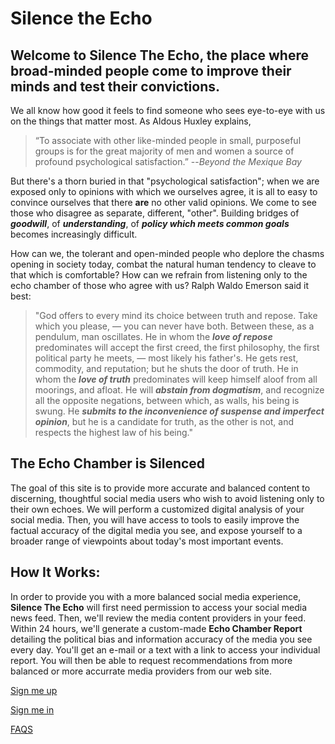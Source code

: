 
# Silence the Echo
    
## Welcome to **Silence The Echo**, the place where broad-minded people come to improve their minds and test their convictions.
    
We all know how good it feels to find someone who sees eye-to-eye with us on the things that matter most.  As Aldous Huxley explains,

> “To associate with other like-minded people in small, purposeful groups is for the great majority of men and women a source of profound psychological satisfaction.”  --*Beyond the Mexique Bay*

But there's a thorn buried in that "psychological satisfaction"; when we are exposed only to opinions with which we ourselves agree, it is all to easy to convince ourselves that there **are** no other valid opinions.  We come to see those who disagree as separate, different, "other".  Building bridges of **_goodwill_**, of **_understanding_**, of **_policy which meets common goals_** becomes increasingly difficult.

How can we, the tolerant and open-minded people who deplore the chasms opening in society today, combat the natural human tendency to cleave to that which is comfortable?  How can we refrain from listening only to the echo chamber of those who agree with us?  Ralph Waldo Emerson said it best:

> "God offers to every mind its choice between truth and repose. Take which you please, — you can never have both. Between these, as a pendulum, man oscillates. He in whom the **_love of repose_** predominates will accept the first creed, the first philosophy, the first political party he meets, — most likely his father's. He gets rest, commodity, and reputation; but he shuts the door of truth. He in whom the **_love of truth_** predominates will keep himself aloof from all moorings, and afloat. He will **_abstain from dogmatism_**, and recognize all the opposite negations, between which, as walls, his being is swung. He **_submits to the inconvenience of suspense and imperfect opinion_**, but he is a candidate for truth, as the other is not, and respects the highest law of his being."

## The Echo Chamber is Silenced

The goal of this site is to provide more accurate and balanced content to discerning, thoughtful social media users who wish to avoid listening only to their own echoes.  We will perform a customized digital analysis of your social media.  Then, you will have access to tools to easily improve the factual accuracy of the digital media you see, and expose yourself to a broader range of viewpoints about today's most important events.

## How It Works:

In order to provide you with a more balanced social media experience, **Silence The Echo** will first need permission to access your social media news feed.  Then, we'll review the media content providers in your feed.  Within 24 hours, we'll generate a custom-made **Echo Chamber Report** detailing the political bias and information accuracy of the media you see every day.  You'll get an e-mail or a text with a link to access your individual report.  You will then be able to request recommendations from more balanced or 
more accurrate media providers from our web site.

[Sign me up](signup.html)

[Sign me in](signup.html)

[FAQS](faqs.html)

